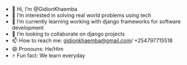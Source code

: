 - 👋 Hi, I’m @GidionKhaemba
- 👀 I’m interested in solving real world problems using tech
- 🌱 I’m currently learning working with django frameworks for software development
- 💞️ I’m looking to collaborate on django projects
- 📫 How to reach me: gidionkhaemba@gmail.com/ +254797715518
- 😄 Pronouns: He/Him
- ⚡ Fun fact: We learn everyday

<!---
GidionKhaemba/GidionKhaemba is a ✨ special ✨ repository because its `README.md` (this file) appears on your GitHub profile.
You can click the Preview link to take a look at your changes.
--->

